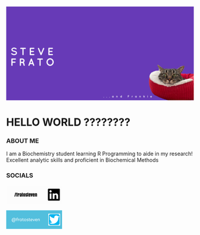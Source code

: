 ![](Email%20Header%20600x200%20px%20-%20Custom%20dimensions%20(1).png)

# HELLO WORLD **????????**

### ABOUT ME

I am a Biochemistry student learning R Programming to aide in my research! Excellent analytic skills and proficient in Biochemical Methods

### SOCIALS

[![](linkedin.jpeg)](https://www.linkedin.com/in/steven-frato-a21371135/)

[![](twitter.png)](https://twitter.com/fratosteven)
